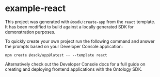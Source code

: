 # example-react

This project was generated with `@osdk/create-app` from the `react` template. It has been modified to build against a locally generated SDK for demonstration purposes.

To quickly create your own project run the following command and answer the prompts based on your Developer Console application:

```
npm create @osdk/app@latest -- --template react
```

Alternatively check out the Developer Console docs for a full guide on creating and deploying frontend applications with the Ontology SDK.
